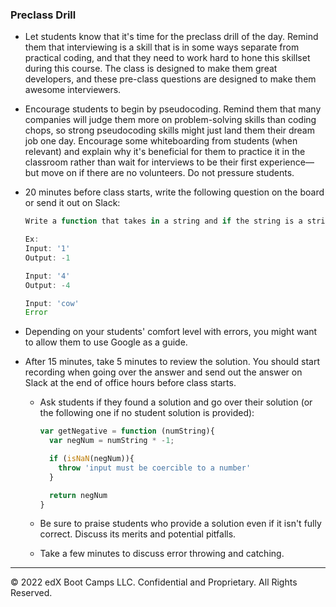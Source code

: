 ### Preclass Drill

* Let students know that it's time for the preclass drill of the day. Remind them that interviewing is a skill that is in some ways separate from practical coding, and that they need to work hard to hone this skillset during this course. The class is designed to make them great developers, and these pre-class questions are designed to make them awesome interviewers.

* Encourage students to begin by pseudocoding. Remind them that many companies will judge them more on problem-solving skills than coding chops, so strong pseudocoding skills might just land them their dream job one day. Encourage some whiteboarding from students (when relevant) and explain why it's beneficial for them to practice it in the classroom rather than wait for interviews to be their first experience—but move on if there are no volunteers. Do not pressure students.

* 20 minutes before class starts, write the following question on the board or send it out on Slack:

  ```js
  Write a function that takes in a string and if the string is a string representation of a number, return the negative version of that number otherwise throw an Error.

  Ex:
  Input: '1'
  Output: -1

  Input: '4'
  Output: -4

  Input: 'cow'
  Error
  ```

* Depending on your students' comfort level with errors, you might want to allow them to use Google as a guide. 
 
* After 15 minutes, take 5 minutes to review the solution. You should start recording when going over the answer and send out the answer on Slack at the end of office hours before class starts.

  * Ask students if they found a solution and go over their solution (or the following one if no student solution is provided):

    ```js
    var getNegative = function (numString){
      var negNum = numString * -1;

      if (isNaN(negNum)){
        throw 'input must be coercible to a number'
      }

      return negNum
    }
    ```

  * Be sure to praise students who provide a solution even if it isn't fully correct. Discuss its merits and potential pitfalls.

  * Take a few minutes to discuss error throwing and catching. 

---

© 2022 edX Boot Camps LLC. Confidential and Proprietary. All Rights Reserved.
